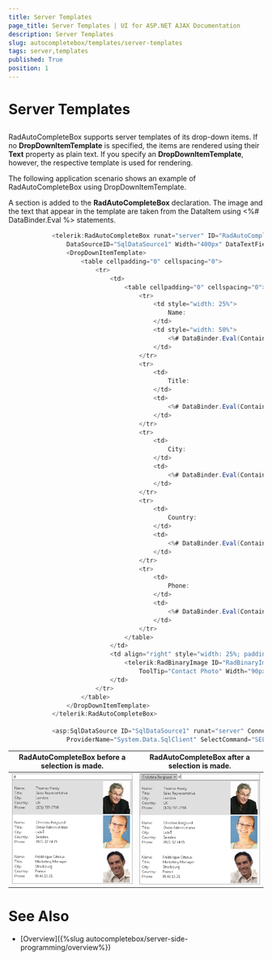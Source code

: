 ```yaml
---
title: Server Templates
page_title: Server Templates | UI for ASP.NET AJAX Documentation
description: Server Templates
slug: autocompletebox/templates/server-templates
tags: server,templates
published: True
position: 1
---
```


# Server Templates



## 

RadAutoCompleteBox supports server templates of its drop-down items. If no __DropDownItemTemplate__ is specified, the items are rendered using their __Text__ property as plain text. If you specify an __DropDownItemTemplate__, however, the respective template is used for rendering.

The following application scenario shows an example of RadAutoCompleteBox using DropDownItemTemplate.

A <DropDownItemTemplate> section is added to the __RadAutoCompleteBox__ declaration. The image and the text that appear in the template are taken from the DataItem using <%# DataBinder.Eval %> statements.

````C#
			<telerik:RadAutoCompleteBox runat="server" ID="RadAutoCompleteBox1" InputType="Token"
				DataSourceID="SqlDataSource1" Width="400px" DataTextField="ContactName" DropDownWidth="400px">
				<DropDownItemTemplate>
					<table cellpadding="0" cellspacing="0">
						<tr>
							<td>
								<table cellpadding="0" cellspacing="0">
									<tr>
										<td style="width: 25%">
											Name:
										</td>
										<td style="width: 50%">
											<%# DataBinder.Eval(Container.DataItem, "ContactName")%>
										</td>
									</tr>
									<tr>
										<td>
											Title:
										</td>
										<td>
											<%# DataBinder.Eval(Container.DataItem, "ContactTitle")%>
										</td>
									</tr>
									<tr>
										<td>
											City:
										</td>
										<td>
											<%# DataBinder.Eval(Container.DataItem, "City")%>
										</td>
									</tr>
									<tr>
										<td>
											Country:
										</td>
										<td>
											<%# DataBinder.Eval(Container.DataItem, "Country")%>
										</td>
									</tr>
									<tr>
										<td>
											Phone:
										</td>
										<td>
											<%# DataBinder.Eval(Container.DataItem, "Phone")%>
										</td>
									</tr>
								</table>
							</td>
							<td align="right" style="width: 25%; padding-left: 10px;">
								<telerik:RadBinaryImage ID="RadBinaryImage1" runat="server" AlternateText="Contact Photo"
									ToolTip="Contact Photo" Width="90px" Height="110px" ResizeMode="Fit" DataValue='<%# DataBinder.Eval(Container.DataItem, "Photo")%>' />
							</td>
						</tr>
					</table>
				</DropDownItemTemplate>
			</telerik:RadAutoCompleteBox>
	
			<asp:SqlDataSource ID="SqlDataSource1" runat="server" ConnectionString="<%$ ConnectionStrings:TelerikConnectionString %>"
				ProviderName="System.Data.SqlClient" SelectCommand="SELECT TOP 6 * FROM [CustomerPhotos]" />
````




|  __RadAutoCompleteBox__ before a selection is made. |  __RadAutoCompleteBox__ after a selection is made. |
| ------ | ------ |
|![server template before selection](images/server_template_before_selection.png)|![server template after selection](images/server_template_after_selection.png)|

# See Also

 * [Overview]({%slug autocompletebox/server-side-programming/overview%})
